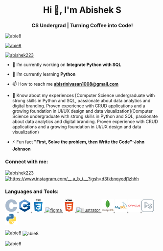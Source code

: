 <h1 align="center">Hi 👋, I'm Abishek S</h1>
<h3 align="center">CS Undergrad | Turning Coffee into Code!</h3>

<p align="left"> <img src="https://komarev.com/ghpvc/?username=abie8&label=Profile%20views&color=0e75b6&style=flat" alt="abie8" /> </p>

<p align="left"> <a href="https://github.com/ryo-ma/github-profile-trophy"><img src="https://github-profile-trophy.vercel.app/?username=abie8" alt="abie8" /></a> </p>

<p align="left"> <a href="https://twitter.com/abishek223" target="blank"><img src="https://img.shields.io/twitter/follow/abishek223?logo=twitter&style=for-the-badge" alt="abishek223" /></a> </p>

- 🔭 I’m currently working on **Integrate Python with SQL**

- 🌱 I’m currently learning **Python**

- 📫 How to reach me **abisrinivasan1008@gmail.com**

- 📄 Know about my experiences [Computer Science undergraduate with strong skills in Python and SQL, passionate about data analytics and digital branding. Proven experience with CRUD applications and a growing foundation in UI/UX design and data visualization](Computer Science undergraduate with strong skills in Python and SQL, passionate about data analytics and digital branding. Proven experience with CRUD applications and a growing foundation in UI/UX design and data visualization)

- ⚡ Fun fact **"First, Solve the problem, then Write the Code"-John Johnson**

<h3 align="left">Connect with me:</h3>
<p align="left">
<a href="https://twitter.com/abishek223" target="blank"><img align="center" src="https://raw.githubusercontent.com/rahuldkjain/github-profile-readme-generator/master/src/images/icons/Social/twitter.svg" alt="abishek223" height="30" width="40" /></a>
<a href="https://instagram.com/https://www.instagram.com/__.a_b_i.__?igsh=d3fkbnqyedj1zhhh" target="blank"><img align="center" src="https://raw.githubusercontent.com/rahuldkjain/github-profile-readme-generator/master/src/images/icons/Social/instagram.svg" alt="https://www.instagram.com/__.a_b_i.__?igsh=d3fkbnqyedj1zhhh" height="30" width="40" /></a>
</p>

<h3 align="left">Languages and Tools:</h3>
<p align="left"> <a href="https://www.cprogramming.com/" target="_blank" rel="noreferrer"> <img src="https://raw.githubusercontent.com/devicons/devicon/master/icons/c/c-original.svg" alt="c" width="40" height="40"/> </a> <a href="https://www.w3schools.com/cpp/" target="_blank" rel="noreferrer"> <img src="https://raw.githubusercontent.com/devicons/devicon/master/icons/cplusplus/cplusplus-original.svg" alt="cplusplus" width="40" height="40"/> </a> <a href="https://www.w3schools.com/css/" target="_blank" rel="noreferrer"> <img src="https://raw.githubusercontent.com/devicons/devicon/master/icons/css3/css3-original-wordmark.svg" alt="css3" width="40" height="40"/> </a> <a href="https://www.figma.com/" target="_blank" rel="noreferrer"> <img src="https://www.vectorlogo.zone/logos/figma/figma-icon.svg" alt="figma" width="40" height="40"/> </a> <a href="https://www.w3.org/html/" target="_blank" rel="noreferrer"> <img src="https://raw.githubusercontent.com/devicons/devicon/master/icons/html5/html5-original-wordmark.svg" alt="html5" width="40" height="40"/> </a> <a href="https://www.adobe.com/in/products/illustrator.html" target="_blank" rel="noreferrer"> <img src="https://www.vectorlogo.zone/logos/adobe_illustrator/adobe_illustrator-icon.svg" alt="illustrator" width="40" height="40"/> </a> <a href="https://www.mongodb.com/" target="_blank" rel="noreferrer"> <img src="https://raw.githubusercontent.com/devicons/devicon/master/icons/mongodb/mongodb-original-wordmark.svg" alt="mongodb" width="40" height="40"/> </a> <a href="https://www.mysql.com/" target="_blank" rel="noreferrer"> <img src="https://raw.githubusercontent.com/devicons/devicon/master/icons/mysql/mysql-original-wordmark.svg" alt="mysql" width="40" height="40"/> </a> <a href="https://www.oracle.com/" target="_blank" rel="noreferrer"> <img src="https://raw.githubusercontent.com/devicons/devicon/master/icons/oracle/oracle-original.svg" alt="oracle" width="40" height="40"/> </a> <a href="https://www.photoshop.com/en" target="_blank" rel="noreferrer"> <img src="https://raw.githubusercontent.com/devicons/devicon/master/icons/photoshop/photoshop-line.svg" alt="photoshop" width="40" height="40"/> </a> <a href="https://www.python.org" target="_blank" rel="noreferrer"> <img src="https://raw.githubusercontent.com/devicons/devicon/master/icons/python/python-original.svg" alt="python" width="40" height="40"/> </a> </p>

<p><img align="left" src="https://github-readme-stats.vercel.app/api/top-langs?username=abie8&show_icons=true&locale=en&layout=compact" alt="abie8" /></p>

<p>&nbsp;<img align="center" src="https://github-readme-stats.vercel.app/api?username=abie8&show_icons=true&locale=en" alt="abie8" /></p>

<p><img align="center" src="https://github-readme-streak-stats.herokuapp.com/?user=abie8&" alt="abie8" /></p>
